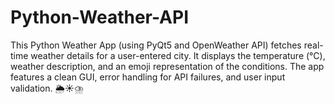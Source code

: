 # Python-Weather-API
This Python Weather App (using PyQt5 and OpenWeather API) fetches real-time weather details for a user-entered city. It displays the temperature (°C), weather description, and an emoji representation of the conditions. The app features a clean GUI, error handling for API failures, and user input validation. 🌦️☀️⛈️
